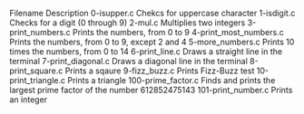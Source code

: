 Filename	Description
0-isupper.c	Chekcs for uppercase character
1-isdigit.c	Checks for a digit (0 through 9)
2-mul.c	Multiplies two integers
3-print_numbers.c	Prints the numbers, from 0 to 9
4-print_most_numbers.c	Prints the numbers, from 0 to 9, except 2 and 4
5-more_numbers.c	Prints 10 times the numbers, from 0 to 14
6-print_line.c	Draws a straight line in the terminal
7-print_diagonal.c	Draws a diagonal line in the terminal
8-print_square.c	Prints a sqaure
9-fizz_buzz.c	Prints Fizz-Buzz test
10-print_triangle.c	Prints a triangle
100-prime_factor.c	Finds and prints the largest prime factor of the number 612852475143
	101-print_number.c	Prints an integer
